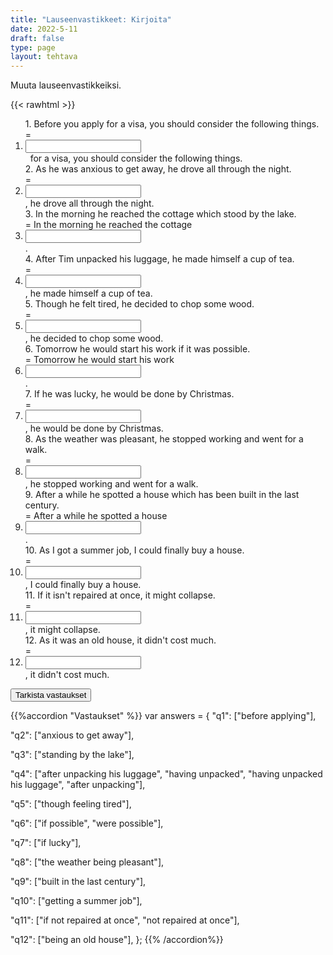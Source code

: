 ```yaml
---
title: "Lauseenvastikkeet: Kirjoita"
date: 2022-5-11
draft: false
type: page
layout: tehtava
---
```


Muuta lauseenvastikkeiksi.

{{< rawhtml >}}
<div class="tehtava">
<form autocomplete="off">
  <ol>
  
<section>
1. Before you apply for a visa, you should consider the following things.
<br>= <li><input id="q1" type="text"/><span></span></li>&nbsp; for a visa, you should consider the following things.
</section>
<section>
2. As he was anxious to get away, he drove all through the night.
<br>= <li><input id="q2" type="text"/><span></span></li>, he drove all through the night.
</section>
<section>
3. In the morning he reached the cottage which stood by the lake.
<br>= In the morning he reached the cottage&nbsp;<li><input id="q3" type="text"/><span></span></li>.
</section>
<section>
4. After Tim unpacked his luggage, he made himself a cup of tea.
<br>=<li><input id="q4" type="text"/><span></span></li>, he made himself a cup of tea.
</section>
<section>
5. Though he felt tired, he decided to chop some wood.
<br>= <li><input id="q5" type="text"/><span></span></li>, he decided to chop some wood.
</section>
<section>
6. Tomorrow he would start his work if it was possible.
<br>= Tomorrow he would start his work&nbsp;<li><input id="q6" type="text"/><span></span></li>.
</section>
<section>
7. If he was lucky, he would be done by Christmas.
<br>=<li><input id="q7" type="text"/><span></span></li>, he would be done by Christmas.
</section>
<section>
8. As the weather was pleasant, he stopped working and went for a walk.
<br>=<li><input id="q8" type="text"/><span></span></li>, he stopped working and went for a walk.
</section>
<section>
9. After a while he spotted a house which has been built in the last century.
<br>= After a while he spotted a house&nbsp;<li><input id="q9" type="text"/><span></span></li>.
</section>
<section>
10. As I got a summer job, I could finally buy a house.
<br>= <li><input id="q10" type="text"/><span></span></li>, I could finally buy a house.
</section>
<section>
11. If it isn't repaired at once, it might collapse.
<br>= <li><input id="q11" type="text"/><span></span></li>, it might collapse.
</section>
<section>
12. As it was an old house, it didn't cost much.
<br>= <li><input id="q12" type="text"/><span></span></li>, it didn't cost much.
</section>

  </ol>

   <link rel="stylesheet" type="text/css" href="/css/kirjoita1.css"/>
  
<div id="buttonWrapper">
   <input type="submit" id="submit" value="Tarkista vastaukset" />
   </div>
</form>

</div>

<script>
var answers = {
  "q1": ["before applying"],
  "q2": ["anxious to get away"],
  "q3": ["standing by the lake"],
  "q4": ["after unpacking his luggage", "having unpacked", "having unpacked his luggage", "after unpacking"],
  "q5": ["though feeling tired"],
  "q6": ["if possible", "were possible"],
  "q7": ["if lucky"],
  "q8": ["the weather being pleasant"],
  "q9": ["built in the last century"],
  "q10": ["getting a summer job"],
  "q11": ["if not repaired at once", "not repaired at once"],
  "q12": ["being an old house"],
};

function markAnswers() {
  $("input[type='text']").each(function() {
    console.log($.inArray(this.value, answers[this.id]));
    if ($.inArray(this.value.toLowerCase().trim(), answers[this.id]) === -1) {
      $(this).parent()[0].setAttribute("class", "vaarin");
    } else {
      $(this).parent()[0].setAttribute("class", "oikein");
    }
  })
}

$("form").on("submit", function(e) {
  e.preventDefault();
  markAnswers();
});

const input = document.querySelector('.tehtava input');
const span = document.querySelector('.tehtava span');

document.querySelectorAll("input").forEach(elem => elem.addEventListener('input', function (event) {
    span.innerHTML = this.value.replace(/\s/g, '&nbsp;');
    this.style.width = span.offsetWidth + 'px';
}));

</script>
</rawhtml>

{{%accordion "Vastaukset" %}}
var answers = {
  "q1": ["before applying"],

  "q2": ["anxious to get away"],

  "q3": ["standing by the lake"],

  "q4": ["after unpacking his luggage", "having unpacked", "having unpacked his luggage", "after unpacking"],

  "q5": ["though feeling tired"],

  "q6": ["if possible", "were possible"],

  "q7": ["if lucky"],

  "q8": ["the weather being pleasant"],

  "q9": ["built in the last century"],

  "q10": ["getting a summer job"],

  "q11": ["if not repaired at once", "not repaired at once"],
  
  "q12": ["being an old house"],
};
{{% /accordion%}}